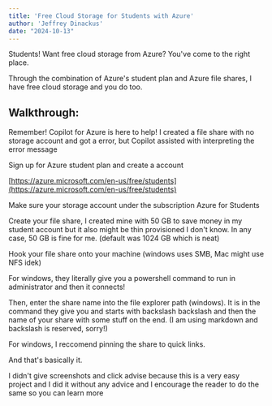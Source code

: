 ```yaml
---
title: 'Free Cloud Storage for Students with Azure'
author: 'Jeffrey Dinackus'
date: "2024-10-13"
---
```





Students! Want free cloud storage from Azure? You've come to the right place. 


Through the combination of Azure's student plan and Azure file shares, I have free cloud storage and you do too. 

## Walkthrough:

Remember! Copilot for Azure is here to help! I created a file share with no storage account and got a error, but Copilot assisted with interpreting the error message

Sign up for Azure student plan and create a account

[https://azure.microsoft.com/en-us/free/students](https://azure.microsoft.com/en-us/free/students)

Make sure your storage account under the subscription Azure for Students

Create your file share, I created mine with 50 GB to save money in my student account but it also might be thin provisioned I don't know. In any case, 50 GB is fine for me. (default was 1024 GB which is neat)

Hook your file share onto your machine (windows uses SMB, Mac might use NFS idek)

For windows, they literally give you a powershell command to run in administrator and then it connects!

Then, enter the share name into the file explorer path (windows). It is in the command they give you and starts with backslash backslash and then the name of your share with some stuff on the end. (I am using markdown and backslash is reserved, sorry!)

For windows, I reccomend pinning the share to quick links. 

And that's basically it. 

I didn't give screenshots and click advise because this is a very easy project and I did it without any advice and I encourage the reader to do the same so you can learn more